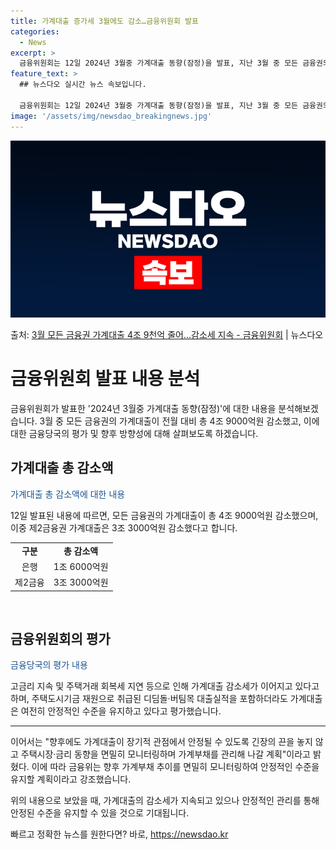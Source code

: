 ```yaml
---
title: 가계대출 증가세 3월에도 감소…금융위원회 발표
categories:
  - News
excerpt: >
  금융위원회는 12일 2024년 3월중 가계대출 동향(잠정)을 발표, 지난 3월 중 모든 금융권의 가계대출은 …
feature_text: >
  ## 뉴스다오 실시간 뉴스 속보입니다.

  금융위원회는 12일 2024년 3월중 가계대출 동향(잠정)을 발표, 지난 3월 중 모든 금융권의 가계대출은 …
image: '/assets/img/newsdao_breakingnews.jpg'
---
```


![뉴스다오 속보](/assets/img/newsdao_breakingnews.jpg)

<p>출처: <a href="https://newsdao.kr/3575" rel="dofollow">3월 모든 금융권 가계대출 4조 9천억 줄어…감소세 지속 - 금융위원회</a> | 뉴스다오</p>

<h1>금융위원회 발표 내용 분석</h1>
<p data-ke-size="size16">금융위원회가 발표한 '2024년 3월중 가계대출 동향(잠정)'에 대한 내용을 분석해보겠습니다. 3월 중 모든 금융권의 가계대출이 전월 대비 총 4조 9000억원 감소했고, 이에 대한 금융당국의 평가 및 향후 방향성에 대해 살펴보도록 하겠습니다.</p>
<h2>가계대출 총 감소액</h2>
<p><span style="color: #1a5490;">가계대출 총 감소액에 대한 내용</span></p>
<p>12일 발표된 내용에 따르면, 모든 금융권의 가계대출이 총 4조 9000억원 감소했으며, 이중 제2금융권 가계대출은 3조 3000억원 감소했다고 합니다.</p>
<table>
<tbody>
<tr>
<td style="text-align: center; height: 17px;"><b>구분</b></td>
<td style="text-align: center; height: 17px;"><b>총 감소액</b></td>
</tr>
<tr>
<td style="text-align: center; height: 17px;">은행</td>
<td style="text-align: center; height: 17px;">1조 6000억원</td>
</tr>
<tr>
<td style="text-align: center; height: 17px;">제2금융</td>
<td style="text-align: center; height: 17px;">3조 3000억원</td>
</tr>
</tbody>
</table>
<p data-ke-size="size16">&nbsp;</p>
<h2>금융위원회의 평가</h2>
<p><span style="color: #1a5490;">금융당국의 평가 내용</span></p>
<p>고금리 지속 및 주택거래 회복세 지연 등으로 인해 가계대출 감소세가 이어지고 있다고 하며, 주택도시기금 재원으로 취급된 디딤돌·버팀목 대출실적을 포함하더라도 가계대출은 여전히 안정적인 수준을 유지하고 있다고 평가했습니다.</p>
<hr>
<p>이어서는 "향후에도 가계대출이 장기적 관점에서 안정될 수 있도록 긴장의 끈을 놓지 않고 주택시장·금리 동향을 면밀히 모니터링하며 가계부채를 관리해 나갈 계획"이라고 밝혔다. 이에 따라 금융위는 향후 가계부채 추이를 면밀히 모니터링하여 안정적인 수준을 유지할 계획이라고 강조했습니다.</p>
<p>위의 내용으로 보았을 때, 가계대출의 감소세가 지속되고 있으나 안정적인 관리를 통해 안정된 수준을 유지할 수 있을 것으로 기대됩니다.</p> 

빠르고 정확한 뉴스를 원한다면? 바로, <a href="https://newsdao.kr" rel="dofollow">https://newsdao.kr</a>



